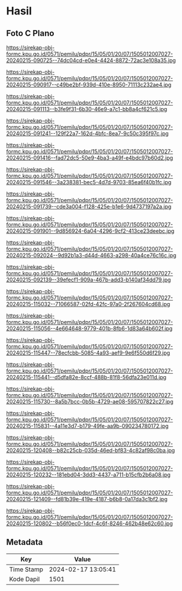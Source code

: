 # Hasil

## Foto C Plano

https://sirekap-obj-formc.kpu.go.id/0571/pemilu/pdpr/15/05/01/20/07/1505012007027-20240215-090725--74dc04cd-e0e4-4424-8872-72ac3e108a35.jpg

https://sirekap-obj-formc.kpu.go.id/0571/pemilu/pdpr/15/05/01/20/07/1505012007027-20240215-090917--c49be2bf-939d-410e-8950-71113c232ae4.jpg

https://sirekap-obj-formc.kpu.go.id/0571/pemilu/pdpr/15/05/01/20/07/1505012007027-20240215-091113--b3fe9f31-6b30-46e9-a7c1-bb8a4cf621c5.jpg

https://sirekap-obj-formc.kpu.go.id/0571/pemilu/pdpr/15/05/01/20/07/1505012007027-20240215-091241--129f22a7-162d-4bfc-8ea7-9c50c395f97c.jpg

https://sirekap-obj-formc.kpu.go.id/0571/pemilu/pdpr/15/05/01/20/07/1505012007027-20240215-091416--fad72dc5-50e9-4ba3-a49f-e4bdc97b60d2.jpg

https://sirekap-obj-formc.kpu.go.id/0571/pemilu/pdpr/15/05/01/20/07/1505012007027-20240215-091546--3a238381-bec5-4d7d-9703-85ea6f40b1fc.jpg

https://sirekap-obj-formc.kpu.go.id/0571/pemilu/pdpr/15/05/01/20/07/1505012007027-20240215-091739--cde3a004-f128-425e-b1e6-9d4737197a2a.jpg

https://sirekap-obj-formc.kpu.go.id/0571/pemilu/pdpr/15/05/01/20/07/1505012007027-20240215-091901--9d856924-6a04-4296-9cf2-413ce23deebc.jpg

https://sirekap-obj-formc.kpu.go.id/0571/pemilu/pdpr/15/05/01/20/07/1505012007027-20240215-092024--9d92b1a3-d44d-4663-a298-40a4ce76c16c.jpg

https://sirekap-obj-formc.kpu.go.id/0571/pemilu/pdpr/15/05/01/20/07/1505012007027-20240215-092139--39efecf1-909a-467b-add3-b140af34dd79.jpg

https://sirekap-obj-formc.kpu.go.id/0571/pemilu/pdpr/15/05/01/20/07/1505012007027-20240215-115032--71066587-02fd-42fc-97a0-2f267604cd68.jpg

https://sirekap-obj-formc.kpu.go.id/0571/pemilu/pdpr/15/05/01/20/07/1505012007027-20240215-115056--4e664648-9779-401b-8fb6-1d83a64b602f.jpg

https://sirekap-obj-formc.kpu.go.id/0571/pemilu/pdpr/15/05/01/20/07/1505012007027-20240215-115447--78ecfcbb-5085-4a93-aef9-9e6f550d6f29.jpg

https://sirekap-obj-formc.kpu.go.id/0571/pemilu/pdpr/15/05/01/20/07/1505012007027-20240215-115441--d5dfa82e-8ccf-488b-81f8-56dfa23e011d.jpg

https://sirekap-obj-formc.kpu.go.id/0571/pemilu/pdpr/15/05/01/20/07/1505012007027-20240215-115730--8a5b7bcc-0b5b-4729-ae08-595707822c27.jpg

https://sirekap-obj-formc.kpu.go.id/0571/pemilu/pdpr/15/05/01/20/07/1505012007027-20240215-115831--4a11e3d7-b179-49fe-aa9b-090234780172.jpg

https://sirekap-obj-formc.kpu.go.id/0571/pemilu/pdpr/15/05/01/20/07/1505012007027-20240215-120408--b82c25cb-035d-46ed-bf83-4c82af98c0ba.jpg

https://sirekap-obj-formc.kpu.go.id/0571/pemilu/pdpr/15/05/01/20/07/1505012007027-20240215-120232--181ebd04-3dd3-4437-a711-b15cfb2b6a08.jpg

https://sirekap-obj-formc.kpu.go.id/0571/pemilu/pdpr/15/05/01/20/07/1505012007027-20240215-121409--fd81b39e-419e-4187-b6b8-0a17da3c1bf2.jpg

https://sirekap-obj-formc.kpu.go.id/0571/pemilu/pdpr/15/05/01/20/07/1505012007027-20240215-120802--b56f0ec0-1dcf-4c6f-8246-462b48e62c60.jpg


## Metadata

| Key        | Value               |
| ---------- | ------------------- |
| Time Stamp | 2024-02-17 13:05:41 |
| Kode Dapil | 1501                |




